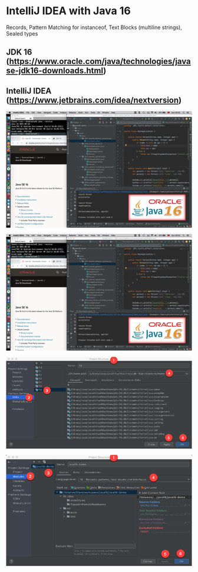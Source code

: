 # IntelliJ IDEA with Java 16 
Records, Pattern Matching for instanceof, Text Blocks (multiline strings), Sealed types

JDK 16 (https://www.oracle.com/java/technologies/javase-jdk16-downloads.html)
------------------------------------------------------------------------------

IntelliJ IDEA (https://www.jetbrains.com/idea/nextversion) 
------------------------------------------------------------------------------

![IntelliJ IDEA + JDK 16](java16-demo/src/main/resources/images/IntelliJ-IDEA-photo1.png)

![IntelliJ IDEA + JDK 16](java16-demo/src/main/resources/images/IntelliJ-IDEA-photo1.png)

![IntelliJ IDEA + JDK 16](java16-demo/src/main/resources/images/IntelliJ-IDEA-photo3.png)

![IntelliJ IDEA + JDK 16](java16-demo/src/main/resources/images/IntelliJ-IDEA-photo4.png)
